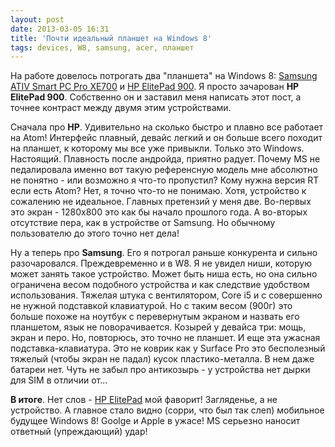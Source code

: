 ```yaml
---
layout: post
date: 2013-03-05 16:31
title: 'Почти идеальный планшет на Windows 8'
tags: devices, W8, samsung, acer, планшет
---
```




На работе довелось потрогать два "планшета" на Windows 8:
[Samsung ATIV Smart PC Pro XE700](http://market.yandex.ru/model.xml?modelid=8538765&hid=6427100)
и [HP ElitePad 900](http://market.yandex.ru/model.xml?modelid=9238862).
Я просто зачарован __HP ElitePad 900__. Собственно он и заставил меня написать
этот пост, а точнее контраст между двумя этим устройствами.

Сначала про __HP__. Удивительно на сколько быстро и плавно все работает на Atom!
Интерфейс плавный, девайс легкий и он больше всего походит на планшет, к которому
мы все уже привыкли. Только это Windows. Настоящий. Плавность после андройда, приятно радует.
Почему MS не педалировала именно вот такую референсную модель мне абсолютно не понятно -
или возможно я что-то пропустил? Кому нужна версия RT если есть Atom? Нет, я точно
что-то не понимаю. Хотя, устройство к сожалению не идеальное. Главных претензий у меня две.
Во-первых это экран - 1280x800 это как бы начало прошлого года. А во-вторых отсутствие пера,
как в устройстве от Samsung. Но обычному пользователю до этого точно нет дела!

Ну а теперь про __Samsung__. Его я потрогал раньше конкурента и сильно разочаровался.
Преждевременно и в W8. Я не увидел ниши, которую может занять такое устройство. Может быть ниша есть,
но она сильно ограничена весом подобного устройства и как следствие удобством использования.
Тяжелая штука с вентилятором, Core i5 и с совершенно не нужной подставкой клавиатурой.
Но с таким весом (900г) это больше похоже на ноутбук с перевернутым экраном и назвать его планшетом,
язык не поворачивается. Козырей у девайса три: мощь, экран и перо. Но, повторюсь,
это точно не планшет. И еще эта ужасная подставка-клавиатура. Это не коврик как у Surface Pro
это бесполезный тяжелый (чтобы экран не падал) кусок пластико-металла. В нем даже батареи нет.
Чуть не забыл про антикозырь - у устройства нет дырки для SIM в отличии от...

__В итоге__. Нет слов - [HP ElitePad](http://market.yandex.ru/model.xml?modelid=9238862) мой фаворит! Загляденье, а не устройство. А главное
стало видно (сорри, что был так слеп) мобильное будущее Windows 8! Goolge и Apple в ужасе!
MS серьезно наносит ответный (упреждающий) удар!
